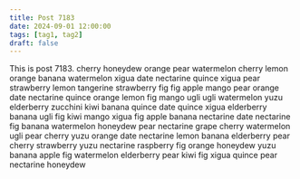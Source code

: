 ```yaml
---
title: Post 7183
date: 2024-09-01 12:00:00
tags: [tag1, tag2]
draft: false
---
```

This is post 7183.
cherry
honeydew
orange
pear
watermelon
cherry
lemon
orange
banana
watermelon
xigua
date
nectarine
quince
xigua
pear
strawberry
lemon
tangerine
strawberry
fig
fig
apple
mango
pear
orange
date
nectarine
quince
orange
lemon
fig
mango
ugli
ugli
watermelon
yuzu
elderberry
zucchini
kiwi
banana
quince
date
quince
xigua
elderberry
banana
ugli
fig
kiwi
mango
xigua
fig
apple
banana
nectarine
date
nectarine
fig
banana
watermelon
honeydew
pear
nectarine
grape
cherry
watermelon
ugli
pear
cherry
yuzu
orange
date
nectarine
lemon
banana
elderberry
pear
cherry
strawberry
yuzu
nectarine
raspberry
fig
orange
honeydew
yuzu
banana
apple
fig
watermelon
elderberry
pear
kiwi
fig
xigua
quince
pear
nectarine
honeydew
